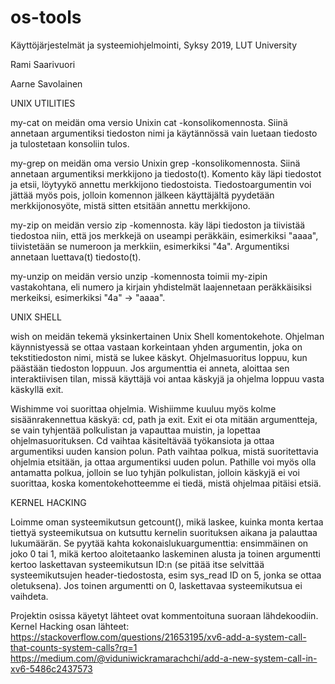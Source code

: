 # os-tools
Käyttöjärjestelmät ja systeemiohjelmointi, Syksy 2019, LUT University

Rami Saarivuori

Aarne Savolainen

UNIX UTILITIES

 my-cat on meidän oma versio Unixin cat -konsolikomennosta. Siinä annetaan argumentiksi tiedoston nimi ja käytännössä vain luetaan tiedosto ja tulostetaan konsoliin tulos.
 
 my-grep on meidän oma versio Unixin grep -konsolikomennosta. Siinä annetaan argumentiksi merkkijono ja tiedosto(t). Komento käy läpi tiedostot ja etsii, löytyykö annettu merkkijono tiedostoista. Tiedostoargumentin voi jättää myös pois, jolloin komennon jälkeen käyttäjältä pyydetään merkkijonosyöte, mistä sitten etsitään annettu merkkijono.
 
 my-zip on meidän versio zip -komennosta. käy läpi tiedoston ja tiivistää tiedostoa niin, että jos merkkejä on useampi peräkkäin, esimerkiksi "aaaa", tiivistetään se numeroon ja merkkiin, esimerkiksi "4a". Argumentiksi annetaan luettava(t) tiedosto(t).
 
 my-unzip on meidän versio unzip -komennosta toimii my-zipin vastakohtana, eli numero ja kirjain yhdistelmät laajennetaan peräkkäisiksi merkeiksi, esimerkiksi "4a" -> "aaaa".

UNIX SHELL

wish on meidän tekemä yksinkertainen Unix Shell komentokehote. Ohjelman käynnistyessä se ottaa vastaan korkeintaan yhden argumentin, joka on tekstitiedoston nimi, mistä se lukee käskyt. Ohjelmasuoritus loppuu, kun päästään tiedoston loppuun. Jos argumenttia ei anneta, aloittaa sen interaktiivisen tilan, missä käyttäjä voi antaa käskyjä ja ohjelma loppuu vasta käskyllä exit.

Wishimme voi suorittaa ohjelmia. Wishiimme kuuluu myös kolme sisäänrakennettua käskyä: cd, path ja exit. Exit ei ota mitään argumentteja, se vain tyhjentää polkulistan ja vapauttaa muistin, ja lopettaa ohjelmasuorituksen. Cd vaihtaa käsiteltävää työkansiota ja ottaa argumentiksi uuden kansion polun. Path vaihtaa polkua, mistä suoritettavia ohjelmia etsitään, ja ottaa argumentiksi uuden polun. Pathille voi myös olla antamatta polkua, jolloin se luo tyhjän polkulistan, jolloin käskyjä ei voi suorittaa, koska komentokehotteemme ei tiedä, mistä ohjelmaa pitäisi etsiä.

KERNEL HACKING

Loimme oman systeemikutsun getcount(), mikä laskee, kuinka monta kertaa tiettyä systeemikutsua on kutsuttu kernelin suorituksen aikana ja palauttaa lukumäärän. Se pyytää kahta kokonaislukuargumenttia: ensimmäinen on joko 0 tai 1, mikä kertoo aloitetaanko laskeminen alusta ja toinen argumentti kertoo laskettavan systeemikutsun ID:n (se pitää itse selvittää systeemikutsujen header-tiedostosta, esim sys_read ID on 5, jonka se ottaa oletuksena). Jos toinen argumentti on 0, laskettavaa systeemikutsua ei vaihdeta.


Projektin osissa käyetyt lähteet ovat kommentoituna suoraan lähdekoodiin.
Kernel Hacking osan lähteet:
https://stackoverflow.com/questions/21653195/xv6-add-a-system-call-that-counts-system-calls?rq=1
https://medium.com/@viduniwickramarachchi/add-a-new-system-call-in-xv6-5486c2437573
